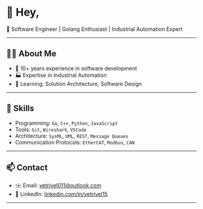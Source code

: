 # 👋 Hey,

🚀 Software Engineer | Golang Enthusiast | Industrial Automation Expert

---

## 🧑‍💻 About Me
- 💼 10+ years experience in software development
- 🏭 Expertise in Industrial Automation
- 🌱 Learning: Solution Architecture, Software Design

---

## 🧠 Skills
- Programming: `Go`, `C++`, `Python`, `JavaScript`
- Tools: `Git`, `Wireshark`, `VSCode`
- Architecture: `SysML`, `UML`, `REST`, `Message Queues`
- Communication Protocols: `EtherCAT`, `Modbus`, `CAN`

---

## 📫 Contact
- ✉️ Email: vetrivel011@outlook.com
- 💼 LinkedIn: [linkedin.com/in/vetrivel15](https://www.linkedin.com/in/vetrivel15/)

---
